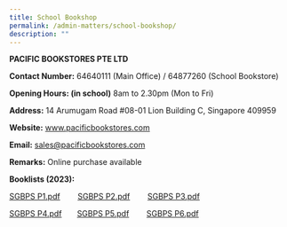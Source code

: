```yaml
---
title: School Bookshop
permalink: /admin-matters/school-bookshop/
description: ""
---
```

**PACIFIC BOOKSTORES PTE LTD**

**Contact Number:**  64640111 (Main Office) / 64877260 (School Bookstore) 

 **Opening Hours: (in school)**
 8am to 2.30pm (Mon to Fri)  

**Address:** 14 Arumugam Road #08-01 Lion Building C, Singapore 409959  

**Website:** www.pacificbookstores.com

**Email:** sales@pacificbookstores.com 

**Remarks:**  Online purchase available

**Booklists (2023):**

[SGBPS P1.pdf](https://drive.google.com/file/d/17VUxNGgvnunVb3sllDh4IUy3eoQ9aA24/view?usp=sharing)        [SGBPS P2.pdf](https://drive.google.com/file/d/16g19MxVNi_vQW6fzRPXuFXLTeewtrZkz/view?usp=sharing)        [SGBPS P3.pdf](https://drive.google.com/file/d/1R1-vO_i0T8RrActyAbz047FHzOdH2z66/view?usp=sharing)

[SGBPS P4.pdf](https://drive.google.com/file/d/1DXKzJTv1MRJndUXYtDk7L78sEh8s_fZ1/view?usp=sharing)       [SGBPS P5.pdf](https://www-stgabrielspri-moe-edu-sg-admin.cwp.sg/qql/slot/u173/Contact%20Info/Booklist/SGBPS%20P5.pdf)        [SGBPS P6.pdf](https://www-stgabrielspri-moe-edu-sg-admin.cwp.sg/qql/slot/u173/Contact%20Info/Booklist/SGBPS%20P6.pdf)